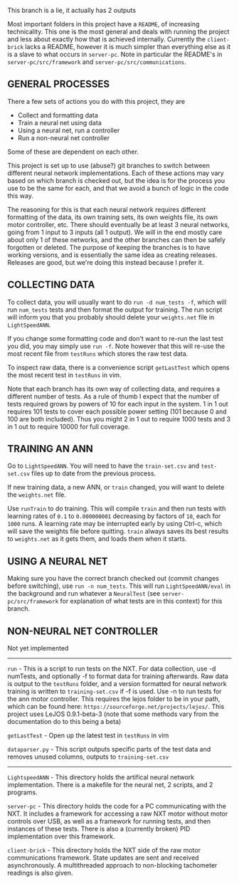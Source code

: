 This branch is a lie, it actually has 2 outputs

Most important folders in this project have a `README`, of increasing technicality. This one is the most general and deals with running the project and less about exactly how that is achieved internally. Currently the `client-brick` lacks a README, however it is much simpler than everything else as it is a slave to what occurs in `server-pc`. Note in particular the README's in `server-pc/src/framework` and `server-pc/src/communications`.

GENERAL PROCESSES
---------

There a few sets of actions you do with this project, they are

- Collect and formatting data
- Train a neural net using data
- Using a neural net, run a controller
- Run a non-neural net controller

Some of these are dependent on each other. 

This project is set up to use (abuse?) git branches to switch between different neural network implementations.
Each of these actions may vary based on which branch is checked out, but the idea is for the process you use
to be the same for each, and that we avoid a bunch of logic in the code this way.

The reasoning for this is that each neural network requires different formatting of the data, its own training sets,
its own weights file, its own motor controller, etc. There should eventually be at least 3 neural networks, going from 1
input to 3 inputs (all 1 output). We will in the end mostly care about only 1 of these networks, and the other branches
can then be safely forgotten or deleted. The purpose of keeping the branches is to have working versions, and is essentially
the same idea as creating releases. Releases are good, but we're doing this instead because I prefer it.

COLLECTING DATA
-------

To collect data, you will usually want to do `run -d num_tests -f`, which will run `num_tests` tests and then format
the output for training. The run script will inform you that you probably should delete your `weights.net` file in `LightSpeedANN`.

If you change some formatting code and don't want to re-run the last test you did, you may simply use `run -f`. Note however that this
will re-use the most recent file from `testRuns` which stores the raw test data.

To inspect raw data, there is a convenience script `getLastTest` which opens the most recent test in `testRuns` in vim. 

Note that each branch has its own way of collecting data, and requires a different number of tests. As a rule of thumb I expect that
the number of tests required grows by powers of 10 for each input in the system. 1 in 1 out requires 101 tests to cover each possible
power setting (101 because 0 and 100 are both included). Thus you might 2 in 1 out to require 1000 tests and 3 in 1 out to require 10000
for full coverage.

TRAINING AN ANN
-------

Go to `LightSpeedANN`. You will need to have the `train-set.csv` and `test-set.csv` files up to date from the previous process.

If new training data, a new ANN, or `train` changed, you will want to delete the `weights.net` file.

Use `runTrain` to do training. This will compile `train` and then run tests with learning rates of `0.1` to `0.000000001` decreasing by factors of `10`, each for `1000` runs. A learning rate may be interrupted early by using Ctrl-c, which will save the weights file before quitting. `train` always saves its best results to `weights.net` as it gets them, and loads them when it starts. 


USING A NEURAL NET
-------

Making sure you have the correct branch checked out (commit changes before switching), use `run -n num_tests`. This will run `LightSpeedANN/eval` in the background and run whatever a `NeuralTest` (see `server-pc/src/framework` for explanation of what tests are in this context) for this branch. 

NON-NEURAL NET CONTROLLER
-------

Not yet implemented

--------

`run` - This is a script to run tests on the NXT. For data collection, use -d numTests, and optionally -f to format data for training afterwards. Raw data is output to the `testRuns` folder, and a version formatted for neural network training is written to `training-set.csv` if -f is used. Use -n to run tests for the ann motor controller. This requires the lejos folder to be in your path, which can be found here: `https://sourceforge.net/projects/lejos/`. This project uses LeJOS 0.9.1-beta-3 (note that some methods vary from the documentation do to this being a beta)

`getLastTest` - Open up the latest test in `testRuns` in vim

`dataparser.py` - This script outputs specific parts of the test data and removes unused columns, outputs to `training-set.csv`

-----------------
`LightspeedANN` - This directory holds the artifical neural network implementation. There is a makefile for the neural net, 2 scripts, and 2 programs. 

`server-pc` - This directory holds the code for a PC communicating with the NXT. It includes a framework for accessing a raw NXT motor without motor controls over USB, as well as a framework for running tests, and then instances of these tests. There is also a (currently broken) PID implementation over this framework. 

`client-brick` - This directory holds the NXT side of the raw motor communications framework. State updates are sent and received asynchronously. A multithreaded approach to non-blocking tachometer readings is also given.

